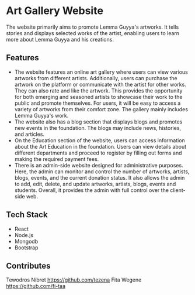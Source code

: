 # Art Gallery Website
The website primarily aims to promote Lemma Guyya's artworks. It tells stories and displays selected works of the artist, enabling users to learn more about Lemma Guyya and his creations.
## Features 
+ The website features an online art gallery where users can view various artworks from different artists. Additionally, users can purchase the artwork on the platform or communicate with the artist for other works. They can also rate and like the artwork. This provides the opportunity for both emerging and seasoned artists to showcase their work to the public and promote themselves. For users, it will be easy to access a variety of artworks from their comfort zone. The gallery mainly includes Lemma Guyya's work.
+ The website also has a blog section that displays blogs and promotes new events in the foundation. The blogs may include news, histories, and articles.
+ On the Education section of the website, users can access information about the  Art Education in the foundation. Users can view details about different departments and proceed to register by filling out forms and making the required payment fees.
+ There is an admin-side website designed for administrative purposes. Here, the admin can monitor and control the number of artworks, artists, blogs, events, and the current donation status. It also allows the admin to add, edit, delete, and update artworks, artists, blogs, events and students. Overall, it provides the admin with full control over the client-side web.
## Tech Stack
 + React
 + Node.js
 + Mongodb
 + Bootstrap 
## Contributes 
Tewodros Nibret        https://github.com/tezena
Fita Wegene            https://github.com/fi-taa
